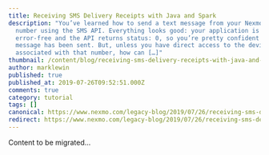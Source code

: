 ```yaml
---
title: Receiving SMS Delivery Receipts with Java and Spark
description: "You’ve learned how to send a text message from your Nexmo virtual
  number using the SMS API. Everything looks good: your application is
  error-free and the API returns status: 0, so you’re pretty confident that your
  message has been sent. But, unless you have direct access to the device
  associated with that number, how can […]"
thumbnail: /content/blog/receiving-sms-delivery-receipts-with-java-and-spark-dr/sms-delivery-java.png
author: marklewin
published: true
published_at: 2019-07-26T09:52:51.000Z
comments: true
category: tutorial
tags: []
canonical: https://www.nexmo.com/legacy-blog/2019/07/26/receiving-sms-delivery-receipts-with-java-and-spark-dr
redirect: https://www.nexmo.com/legacy-blog/2019/07/26/receiving-sms-delivery-receipts-with-java-and-spark-dr
---
```


Content to be migrated...
